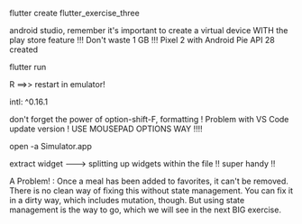 flutter create flutter_exercise_three

android studio, remember it's important to create a virtual device WITH the play store feature !!! Don't waste 1 GB !!!
Pixel 2 with Android Pie API 28 created

flutter run

R          ==>> restart in emulator!

intl: ^0.16.1

don't forget the power of option-shift-F, formatting ! Problem with VS Code update version ! USE MOUSEPAD OPTIONS WAY !!!!

open -a Simulator.app

extract widget              --->  splitting up widgets within the file !! super handy !!

A Problem! : Once a meal has been added to favorites, it can't be removed. There is no clean way of fixing this without state management.
You can fix it in a dirty way, which includes mutation, though.
But using state management is the way to go, which we will see in the next BIG exercise.